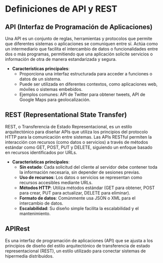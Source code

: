 # Definiciones de API y REST

## API (Interfaz de Programación de Aplicaciones)
Una API es un conjunto de reglas, herramientas y protocolos que permite que diferentes sistemas o aplicaciones se comuniquen entre sí. Actúa como un intermediario que facilita el intercambio de datos o funcionalidades entre dos o más programas, permitiendo que una aplicación solicite servicios o información de otra de manera estandarizada y segura.

- **Características principales**:
  - Proporciona una interfaz estructurada para acceder a funciones o datos de un sistema.
  - Puede ser utilizada en diferentes contextos, como aplicaciones web, móviles o sistemas embebidos.
  - Ejemplos comunes: API de Twitter para obtener tweets, API de Google Maps para geolocalización.

## REST (Representational State Transfer)
REST, o Transferencia de Estado Representacional, es un estilo arquitectónico para diseñar APIs que utiliza los principios del protocolo HTTP para la comunicación entre sistemas. Las APIs RESTful permiten la interacción con recursos (como datos o servicios) a través de métodos estándar como GET, POST, PUT y DELETE, siguiendo un enfoque basado en recursos identificados por URLs.

- **Características principales**:
  - **Sin estado**: Cada solicitud del cliente al servidor debe contener toda la información necesaria, sin depender de sesiones previas.
  - **Uso de recursos**: Los datos o servicios se representan como recursos accesibles mediante URLs.
  - **Métodos HTTP**: Utiliza métodos estándar (GET para obtener, POST para crear, PUT para actualizar, DELETE para eliminar).
  - **Formato de datos**: Comúnmente usa JSON o XML para el intercambio de datos.
  - **Escalabilidad**: Su diseño simple facilita la escalabilidad y el mantenimiento.

## APIRest 
Es una interfaz de programación de aplicaciones (API) que se ajusta a los principios de diseño del estilo arquitectónico de transferencia de estado representacional (REST), un estilo utilizado para conectar sistemas de hipermedia distribuidos.